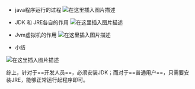 ﻿

- java程序运行的过程
![在这里插入图片描述](https://img-blog.csdnimg.cn/1c967f67f6124a0090cec053241cfe07.png?x-oss-process=image/watermark,type_ZHJvaWRzYW5zZmFsbGJhY2s,shadow_50,text_Q1NETiBATkpVU1RaSkM=,size_20,color_FFFFFF,t_70,g_se,x_16)

- JDK 和 JRE各自的作用
![在这里插入图片描述](https://img-blog.csdnimg.cn/05a64002f7bc4d9fa925281c7980d79b.png?x-oss-process=image/watermark,type_ZHJvaWRzYW5zZmFsbGJhY2s,shadow_50,text_Q1NETiBATkpVU1RaSkM=,size_20,color_FFFFFF,t_70,g_se,x_16)


- Jvm虚拟机的作用
![在这里插入图片描述](https://img-blog.csdnimg.cn/49b70fa571cb4187bd0d38166e02c248.png?x-oss-process=image/watermark,type_ZHJvaWRzYW5zZmFsbGJhY2s,shadow_50,text_Q1NETiBATkpVU1RaSkM=,size_20,color_FFFFFF,t_70,g_se,x_16)


- 小结

![在这里插入图片描述](https://img-blog.csdnimg.cn/a1820b1dc7c549db809367f71b4e3da9.png?x-oss-process=image/watermark,type_ZHJvaWRzYW5zZmFsbGJhY2s,shadow_50,text_Q1NETiBATkpVU1RaSkM=,size_20,color_FFFFFF,t_70,g_se,x_16)

综上，针对于==开发人员==，必须安装JDK；而对于==普通用户==，只需要安装JRE，能够正常运行起程序即可。
